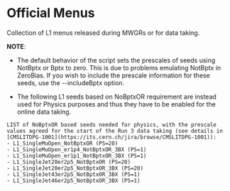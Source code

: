# Official Menus

Collection of L1 menus released during MWGRs or for data taking.

**NOTE**: 
- The default behavior of the script sets the prescales of seeds using NotBptx or Bptx to zero. This is due to problems emulating NotBptx in ZeroBias. If you wish to include the prescale information for these seeds, use the --includeBptx option.

- The following L1 seeds based on NoBptxOR requirement are instead used for Physics purposes and thus they have to be enabled for the online data taking.
```
LIST of NoBptxOR based seeds needed for physics, with the prescale values agreed for the start of the Run 3 data taking (see details in [CMSLITDPG-1001](https://its.cern.ch/jira/browse/CMSLITDPG-1001)):
- L1_SingleMuOpen_NotBptxOR (PS=20)
- L1_SingleMuOpen_er1p4_NotBptxOR_3BX (PS=1)
- L1_SingleMuOpen_er1p1_NotBptxOR_3BX (PS=1)
- L1_SingleJet20er2p5_NotBptxOR (PS=20)
- L1_SingleJet20er2p5_NotBptxOR_3BX (PS=20)
- L1_SingleJet43er2p5_NotBptxOR_3BX (PS=1)
- L1_SingleJet46er2p5_NotBptxOR_3BX (PS=1)
```
